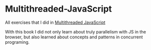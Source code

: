 # Multithreaded-JavaScript

All exercises that I did in [Multithreaded JavaScript](https://www.oreilly.com/library/view/multithreaded-javascript/9781098104429/)


With this book I did not only learn about truly parallelism with JS in the browser, but also learned about concepts and patterns in concurrent programing.
